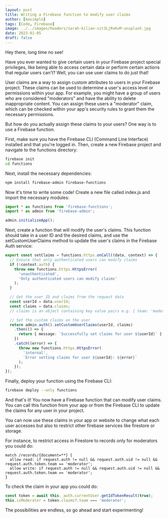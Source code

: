 ```yaml
---
layout: post
title: Writing a Firebase function to modify user claims
author: [masimplo]
tags: [Code, Firebase]
image: ../../images/headers/sarah-kilian-xit3LjRvKvM-unsplash.jpg
date: 2023-01-05
draft: false
---
```


Hey there, long time no see!

Have you ever wanted to give certain users in your Firebase project special privileges, like being able to access certain data or perform certain actions that regular users can't? Well, you can use user claims to do just that!

User claims are a way to assign custom attributes to users in your Firebase project. These claims can be used to determine a user's access level or permissions within your app. For example, you might have a group of users who are considered "moderators" and have the ability to delete inappropriate content. You can assign these users a "moderator" claim, which can be checked within your app's security rules to grant them the necessary permissions.

But how do you actually assign these claims to your users? One way is to use a Firebase function.

First, make sure you have the Firebase CLI (Command Line Interface) installed and that you're logged in. Then, create a new Firebase project and navigate to the functions directory:

```bash
firebase init
cd functions
```

Next, install the necessary dependencies:

```bash
npm install firebase-admin firebase-functions
```

Now it's time to write some code! Create a new file called index.js and import the necessary modules:

```typescript
import * as functions from 'firebase-functions';
import * as admin from 'firebase-admin';

admin.initializeApp();
```
Next, create a function that will modify the user's claims. This function should take in a user ID and the desired claims, and use the setCustomUserClaims method to update the user's claims in the Firebase Auth service:

```typescript
export const setClaims = functions.https.onCall((data, context) => {
  // Ensure that only authenticated users can modify claims
  if (!context.auth) {
    throw new functions.https.HttpsError(
      'unauthenticated',
      'Only authenticated users can modify claims'
    );
  }

  // Get the user ID and claims from the request data
  const userId = data.userId;
  const claims = data.claims;
  // claims is an object containing key value pairs e.g. { team: 'moderator' }

  // Set the custom claims on the user
  return admin.auth().setCustomUserClaims(userId, claims)
    .then(() => {
      return { message: `Successfully set claims for user ${userId}` };
    })
    .catch((error) => {
      throw new functions.https.HttpsError(
        'internal',
        `Error setting claims for user ${userId}: ${error}`
      );
    });
});
```
Finally, deploy your function using the Firebase CLI:

```bash
firebase deploy --only functions
```

And that's it! You now have a Firebase function that can modify user claims. You can call this function from your app or from the Firebase CLI to update the claims for any user in your project.

You can now use these claims in your app or website to change what each user accesses but also to restrict other firebase services like firestore or storage.

For instance, to restrict access in Firestore to records only for moderators you could do:

```
match /records/{document=**} {
  allow read: if request.auth != null && request.auth.uid != null && request.auth.token.team == 'moderator';
  allow write: if request.auth != null && request.auth.uid != null && request.auth.token.team == 'moderator';
}
```

To check the claim in your app you could do:

```typescript
const token = await this._auth.currentUser.getIdTokenResult(true);
this.isModerator = token.claims?.team === 'moderator';
```

The possibilities are endless, so go ahead and start experimenting!
